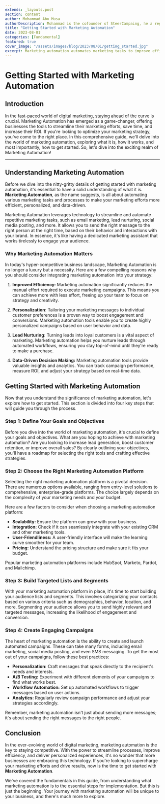 ```yaml
---
extends: _layouts.post
section: content
author: Mohammad Abu Musa
authorDescription: Mohammad is the cofounder of SteerCampaing, he a regular contributor of Mautic
title: "Getting Started with Marketing Automation"
date: 2023-08-01
categories: [Fundamental]
featured: true
cover_image: "/assets/images/blog/2023/08/01/getting_started.jpg"
excerpt: Marketing automation automates marketing tasks to improve efficiency, personalization, and data-driven decision making. To get started, define your goals, choose a platform, build targeted lists and segments, and create engaging campaigns. Personalize messages, A/B test elements, automate workflows, and review analytics regularly.
---
```


# Getting Started with Marketing Automation

## Introduction

In the fast-paced world of digital marketing, staying ahead of the curve is crucial. Marketing Automation has emerged as a game-changer, offering businesses the tools to streamline their marketing efforts, save time, and increase their ROI. If you're looking to optimize your marketing strategy, you've come to the right place. In this comprehensive guide, we'll delve into the world of marketing automation, exploring what it is, how it works, and most importantly, how to get started. So, let's dive into the exciting realm of Marketing Automation!

---

## Understanding Marketing Automation

Before we dive into the nitty-gritty details of getting started with marketing automation, it's essential to have a solid understanding of what it is. **Marketing Automation**, as the name suggests, is all about automating various marketing tasks and processes to make your marketing efforts more efficient, personalized, and data-driven.

Marketing Automation leverages technology to streamline and automate repetitive marketing tasks, such as email marketing, lead nurturing, social media posting, and more. It allows you to send the right message to the right person at the right time, based on their behavior and interactions with your brand. In essence, it's like having a dedicated marketing assistant that works tirelessly to engage your audience.

### Why Marketing Automation Matters

In today's hyper-competitive business landscape, Marketing Automation is no longer a luxury but a necessity. Here are a few compelling reasons why you should consider integrating marketing automation into your strategy:

1. **Improved Efficiency:** Marketing automation significantly reduces the manual effort required to execute marketing campaigns. This means you can achieve more with less effort, freeing up your team to focus on strategy and creativity.

2. **Personalization:** Tailoring your marketing messages to individual customer preferences is a proven way to boost engagement and conversions. Marketing automation tools enable you to create highly personalized campaigns based on user behavior and data.

3. **Lead Nurturing:** Turning leads into loyal customers is a vital aspect of marketing. Marketing automation helps you nurture leads through automated workflows, ensuring you stay top-of-mind until they're ready to make a purchase.

4. **Data-Driven Decision Making:** Marketing automation tools provide valuable insights and analytics. You can track campaign performance, measure ROI, and adjust your strategy based on real-time data.

## Getting Started with Marketing Automation

Now that you understand the significance of marketing automation, let's explore how to get started. This section is divided into four key steps that will guide you through the process.

### Step 1: Define Your Goals and Objectives

Before you dive into the world of marketing automation, it's crucial to define your goals and objectives. What are you hoping to achieve with marketing automation? Are you looking to increase lead generation, boost customer retention, or improve overall sales? By clearly outlining your objectives, you'll have a roadmap for selecting the right tools and crafting effective strategies.

### Step 2: Choose the Right Marketing Automation Platform

Selecting the right marketing automation platform is a pivotal decision. There are numerous options available, ranging from entry-level solutions to comprehensive, enterprise-grade platforms. The choice largely depends on the complexity of your marketing needs and your budget.

Here are a few factors to consider when choosing a marketing automation platform:

- **Scalability:** Ensure the platform can grow with your business.
- **Integration:** Check if it can seamlessly integrate with your existing CRM and other marketing tools.
- **User-Friendliness:** A user-friendly interface will make the learning curve smoother for your team.
- **Pricing:** Understand the pricing structure and make sure it fits your budget.

Popular marketing automation platforms include HubSpot, Marketo, Pardot, and Mailchimp.

### Step 3: Build Targeted Lists and Segments

With your marketing automation platform in place, it's time to start building your audience lists and segments. This involves categorizing your contacts based on various criteria such as demographics, behavior, location, and more. Segmenting your audience allows you to send highly relevant and targeted messages, increasing the likelihood of engagement and conversion.

### Step 4: Create Engaging Campaigns

The heart of marketing automation is the ability to create and launch automated campaigns. These can take many forms, including email marketing, social media posting, and even SMS messaging. To get the most out of your campaigns, follow these best practices:

- **Personalization:** Craft messages that speak directly to the recipient's needs and interests.
- **A/B Testing:** Experiment with different elements of your campaigns to find what works best.
- **Workflow Automation:** Set up automated workflows to trigger messages based on user actions.
- **Analytics:** Regularly review campaign performance and adjust your strategies accordingly.

Remember, marketing automation isn't just about sending more messages; it's about sending the right messages to the right people.

## Conclusion

In the ever-evolving world of digital marketing, marketing automation is the key to staying competitive. With the power to streamline processes, improve efficiency, and deliver personalized experiences, it's no wonder that more businesses are embracing this technology. If you're looking to supercharge your marketing efforts and drive results, now is the time to get started with **Marketing Automation**.

We've covered the fundamentals in this guide, from understanding what marketing automation is to the essential steps for implementation. But this is just the beginning. Your journey with marketing automation will be unique to your business, and there's much more to explore.
